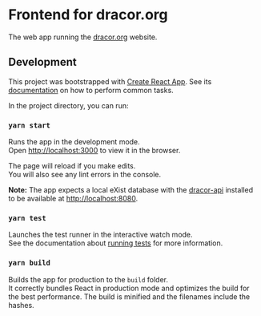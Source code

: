 # Frontend for dracor.org

The web app running the [dracor.org](https://dracor.org) website.

## Development

This project was bootstrapped with [Create React App](https://github.com/facebook/create-react-app). See its
[documentation](https://facebook.github.io/create-react-app/docs/documentation-intro) on how to perform common tasks.

In the project directory, you can run:

### `yarn start`

Runs the app in the development mode.<br>
Open [http://localhost:3000](http://localhost:3000) to view it in the browser.

The page will reload if you make edits.<br>
You will also see any lint errors in the console.

**Note:** The app expects a local eXist database with the
[dracor-api](https://github.com/dracor-org/dracor-api) installed to be
available at [http://localhost:8080](http://localhost:8080).

### `yarn test`

Launches the test runner in the interactive watch mode.<br>
See the documentation about [running tests](https://github.com/facebookincubator/create-react-app/blob/master/packages/react-scripts/template/README.md#running-tests) for more information.

### `yarn build`

Builds the app for production to the `build` folder.<br>
It correctly bundles React in production mode and optimizes the build for the
best performance. The build is minified and the filenames include the hashes.
